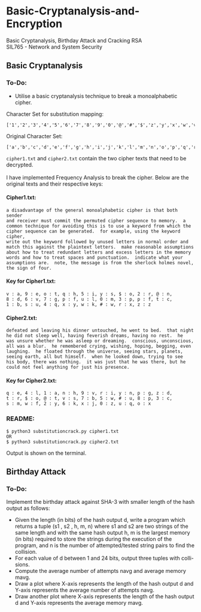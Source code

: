 # Basic-Cryptanalysis-and-Encryption
Basic Cryptanalysis, Birthday Attack and Cracking RSA\
SIL765 - Network and System Security

## Basic Cryptanalysis 
### To-Do:
- Utilise a basic cryptanalysis technique to break a monoalphabetic cipher.

Character Set for substitution mapping:
```
['1','2','3','4','5','6','7','8','9','0','@','#','$','z','y','x','w','v','u','t','s','r','q','p','o','n']
```
Original Character Set:
```
['a','b','c','d','e','f','g','h','i','j','k','l','m','n','o','p','q','r','s','t','u','v','w','x','y','z']
```
```cipher1.txt``` and ```cipher2.txt``` contain the two cipher texts that need to be decrypted.\
\
I have implemented Frequency Analysis to break the cipher. 
Below are the original texts and their respective keys:
#### Cipher1.txt:
```
a disadvantage of the general monoalphabetic cipher is that both sender
and receiver must commit the permuted cipher sequence to memory.  a
common technique for avoiding this is to use a keyword from which the
cipher sequence can be generated.  for example, using the keyword cipher,
write out the keyword followed by unused letters in normal order and
match this against the plaintext letters.  make reasonable assumptions
about how to treat redundant letters and excess letters in the memory
words and how to treat spaces and punctuation.  indicate what your
assumptions are.  note, the message is from the sherlock holmes novel,
the sign of four.
```
#### Key for Cipher1.txt:
```
v : a, 9 : e, o : t, q : h, 5 : i, y : s, $ : o, 2 : r, @ : n,
8 : d, 6 : v, 7 : g, p : f, u : l, 0 : m, 3 : p, p : f, t : c,
1 : b, s : u, 4 : q, x : y, w : k, # : w, r : x, z : z
```
#### Cipher2.txt:
```
defeated and leaving his dinner untouched, he went to bed.  that night
he did not sleep well, having feverish dreams, having no rest.  he
was unsure whether he was asleep or dreaming.  conscious, unconscious,
all was a blur.  he remembered crying, wishing, hoping, begging, even
laughing.  he floated through the universe, seeing stars, planets,
seeing earth, all but himself.  when he looked down, trying to see
his body, there was nothing.  it was just that he was there, but he
could not feel anything for just his presence.
```
#### Key for Cipher2.txt:
```
q : e, 4 : l, 1 : a, n : h, 9 : v, r : i, y : n, p : g, z : d,
t : r, $ : o, @ : t, v : s, 7 : b, 5 : w, # : u, 8 : p, 3 : c,
s : m, w : f, 2 : y, 6 : k, x : j, 0 : z, u : q, o : x
```
### README:
```
$ python3 substitutioncrack.py cipher1.txt
OR
$ python3 substitutioncrack.py cipher2.txt
```
Output is shown on the terminal.

## Birthday Attack
### To-Do:
Implement the birthday attack against SHA-3 with smaller length of the hash output as follows:
- Given the length (in bits) of the hash output d, write a program which returns a tuple (s1 , s2 , h, m, n) where s1 and s2 are two strings of the same length and with the same hash output h, m is the largest memory (in bits) required to store the strings during the execution of the program, and n is the number of attempted/tested string pairs to find the collision.
- For each value of d between 1 and 24 bits, output three tuples with colli- sions.
- Compute the average number of attempts navg and average memory mavg.
- Draw a plot where X-axis represents the length of the hash output d and
Y-axis represents the average number of attempts navg.
- Draw another plot where X-axis represents the length of the hash output
d and Y-axis represents the average memory mavg.
